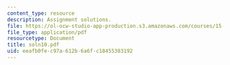 ```yaml
---
content_type: resource
description: Assignment solutions.
file: https://ol-ocw-studio-app-production.s3.amazonaws.com/courses/15-988-system-dynamics-self-study-fall-1998-spring-1999/eeafb0fec97a612b6a6fc18455383192_soln10.pdf
file_type: application/pdf
resourcetype: Document
title: soln10.pdf
uid: eeafb0fe-c97a-612b-6a6f-c18455383192
---
```

